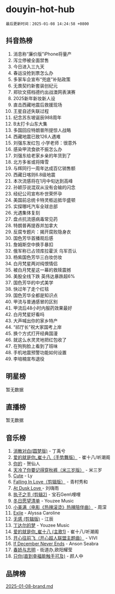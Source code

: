 # douyin-hot-hub

`最后更新时间：2025-01-08 14:24:58 +0800`

## 抖音热榜

1. 消息称“廉价版”iPhone将量产
1. 泻立停被全面禁售
1. 今日进入三九天
1. 春运没抢到票怎么办
1. 多家车企宣布“兜底”补贴政策
1. 无畏契约新套装创纪元
1. 郑钦文搭档德约出战澳网表演赛
1. 2025新年新妆新人设
1. 直击西藏地震后救援现场
1. 王星自述失联过程
1. 纪念苏东坡诞辰988周年
1. B太打卡山东大集
1. 多国回应特朗普所提惊人战略
1. 西藏地震已致126人遇难
1. 刘强东发红包 小学老师：很意外
1. 感染甲流食欲不振怎么办
1. 刘强东给老家乡亲的年货到了
1. 北方多省或将降雪
1. 与辉同行一周年达成百亿销售额
1. 西藏日喀则6.8级地震
1. 本次流感将在1月中旬达到高峰
1. 孙颖莎说混双从没有会输的闪念
1. 经纪公司宣布朴世荣怀孕
1. 美国前总统卡特灵柩运抵华盛顿
1. 实探哪吒汽车全球总部
1. 光遇集体复刻
1. 盘点抗流感病毒常见药
1. 特朗普再提吞并加拿大
1. 反腐专题片：揭开腐败隐身衣
1. 国色芳华首播观后感
1. 詹姆斯空中换手暴扣
1. 俄军称已占领库拉霍沃 乌军否认
1. 杨紫国色芳华三白妆仿妆
1. 白月梵星两对纯恨情侣
1. 被白月梵星这一幕的救赎震撼
1. 美股全线下跌 英伟达暴跌超6%
1. 国色芳华的中式美学
1. 快过年了走个红毯
1. 国色芳华全都是知识点
1. 甲流与普通感冒的区别
1. 甲流后48小时内服药效果最好
1. 白月梵星好看吗
1. 大声喊出你的家乡特产
1. “祁厅长”祝大家国考上岸
1. 换个方式打开经典国漫
1. 就这么水灵灵地把红包收了
1. 在狗狗脸上看到了班味
1. 手机地震预警功能如何设置
1. 李培楠宣布退役

## 明星榜

暂无数据

## 直播榜

暂无数据

## 音乐榜

1. [消散对白(圆梦版)](https://sf5-hl-cdn-tos.douyinstatic.com/obj/tos-cn-ve-2774/og4jB5I5IizzoZVAAAzWgBMAsMDWoArfwBOiFs) - 丁禹兮
1. [爱的就是你_崔十八（手势舞版）](https://sf5-hl-cdn-tos.douyinstatic.com/obj/tos-cn-ve-2774/oApB2AigNyB4sTw7JhBOikMAf0oDJzMWBuIrgm) - 崔十八/听潮阁
1. [你的](https://sf5-hl-cdn-tos.douyinstatic.com/obj/tos-cn-ve-2774/oYuIeKf42jB7sEV6B2upMdpYAgfrQWj0FeRegh) - 贺仙人
1. [天冷了你要记得穿秋裤（米三岁版）](https://sf5-hl-cdn-tos.douyinstatic.com/obj/tos-cn-ve-2774/oQlIwVIDWiZ6BQilAorS7MA0AgCkQDvcZAdm1) - 米三岁
1. [Cute](https://sf5-hl-cdn-tos.douyinstatic.com/obj/tos-cn-ve-2774/o4IbIzHWKAAB4wsS5qMBRiiAlEBGTpQRNfFvuo) - Ly
1. [Falling In Love（剪辑版）](https://sf5-hl-cdn-tos.douyinstatic.com/obj/tos-cn-ve-2774/o8ajpA8zzgBPahbBIO8AcKGBLJezFCRd1wfP9f) - 青村秀和
1. [ At Dusk  Love ](https://sf3-cdn-tos.douyinstatic.com/obj/tos-cn-ve-2774/o8CrpCf5CaYgI4ZrtQgMQAFEfuGqNnRSDQAPBc) - 刘嗨雨
1. [执子之手 (剪辑2)](https://sf5-hl-cdn-tos.douyinstatic.com/obj/tos-cn-ve-2774/oUoZLQjCc31XzqsBnBQUNgeKtYPBcgbFDwtfcu) - 宝石Gem\哩哩
1. [冬日愿望清单](https://sf5-hl-cdn-tos.douyinstatic.com/obj/tos-cn-ve-2774/oIIgUOeamCFCVAzxN6MFRLIBlLGpUqQxeeHrLE) - Youzee Music
1. [小美满（电影《热辣滚烫》热辣陪伴曲）](https://sf6-cdn-tos.douyinstatic.com/obj/tos-cn-ve-2774/o0GAn2lSgfZIDUgtevCGDQYnFg4CwnrBaxbTZL) - 周深
1. [Exile](https://sf5-hl-cdn-tos.douyinstatic.com/obj/tos-cn-ve-2774/oYj4gAQTknKE3WW0Je8KGmQ7z1cA4FefwtbufD) - Alyssa Caroline
1. [无感 (剪辑版)](https://sf5-hl-cdn-tos.douyinstatic.com/obj/tos-cn-ve-2774/o0eIsUzJBDlQaQFC5OFlgbMEZC1TFYBftOBn6p) - 江辰
1. [丁达尔的梦](https://sf5-hl-cdn-tos.douyinstatic.com/obj/tos-cn-ve-2774/oMU3WirUZBVQkAC9ccG5P2IQirziZM2RTInUY) - Youzee Music
1. [爱的就是你_崔十八 (主歌1)](https://sf3-cdn-tos.douyinstatic.com/obj/tos-cn-ve-2774/oI5BO5DhFZ6UTcNCnZaOCBLtZ7WIMQGfgnXf5E) - 崔十八/听潮阁
1. [开心往前飞（开心超人联盟主题曲）](https://sf5-hl-cdn-tos.douyinstatic.com/obj/tos-cn-ve-2774/9d8fb7c82cf1421fb93a9fe925275e0a) - VIVI
1. [If December Never Ends](https://sf5-hl-cdn-tos.douyinstatic.com/obj/tos-cn-ve-2774/oY1IQMoTgCFIBg8RZifyqlBBt1UFgitTYmxeOS) - Anson Seabra
1. [春娇与志明](https://sf5-hl-cdn-tos.douyinstatic.com/obj/tos-cn-ve-2774/e530d8fceb7044b39707d7f9ff54add1) - 街道办,欧阳耀莹
1. [只你(直到幸福能触手可及)](https://sf5-hl-cdn-tos.douyinstatic.com/obj/tos-cn-ve-2774/o0lBkRDzFTeaVSUz3ZZSCBVtZ5DIMQGfgmEAuE) - 颜人中

## 品牌榜

[2025-01-08-brand.md](2025-01-08-brand.md)
